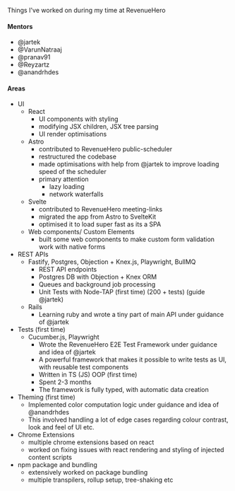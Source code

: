 Things I've worked on during my time at RevenueHero

#### Mentors
- @jartek
- @VarunNatraaj
- @pranav91
- @Reyzartz
- @anandrhdes

#### Areas
- UI
	- React
		- UI components with styling
		- modifying JSX children, JSX tree parsing
		- UI render optimisations
	- Astro
		- contributed to RevenueHero public-scheduler
		- restructured the codebase
		- made optimisations with help from @jartek to improve loading speed of the scheduler
		- primary attention 
			- lazy loading
			- network waterfalls
	- Svelte
		- contributed to RevenueHero meeting-links
		- migrated the app from Astro to SvelteKit
		- optimised it to load super fast as its a SPA
	- Web components/ Custom Elements
		- built some web components to make custom form validation work with native forms
- REST APIs
	- Fastify, Postgres, Objection + Knex.js, Playwright, BullMQ
		- REST API endpoints
		- Postgres DB with Objection + Knex ORM
		- Queues and background job processing
		- Unit Tests with Node-TAP (first time) (200 + tests) (guide @jartek)
	- Rails
		- Learning ruby and wrote a tiny part of main API under guidance of @jartek
- Tests (first time)
	- Cucumber.js, Playwright
		- Wrote the RevenueHero E2E Test Framework under guidance and idea of @jartek
		- A powerful framework that makes it possible to write tests as UI, with reusable test components
		- Written in TS (JS) OOP (first time)
		- Spent 2-3 months
		- The framework is fully typed, with automatic data creation
- Theming (first time)
	- Implemented color computation logic under guidance and idea of @anandrhdes
	- This involved handling a lot of edge cases regarding colour contrast, look and feel of UI etc.
- Chrome Extensions
	- multiple chrome extensions based on react
	- worked on fixing issues with react rendering and styling of injected content scripts
- npm package and bundling
	- extensively worked on package bundling
	- multiple transpilers, rollup setup, tree-shaking etc